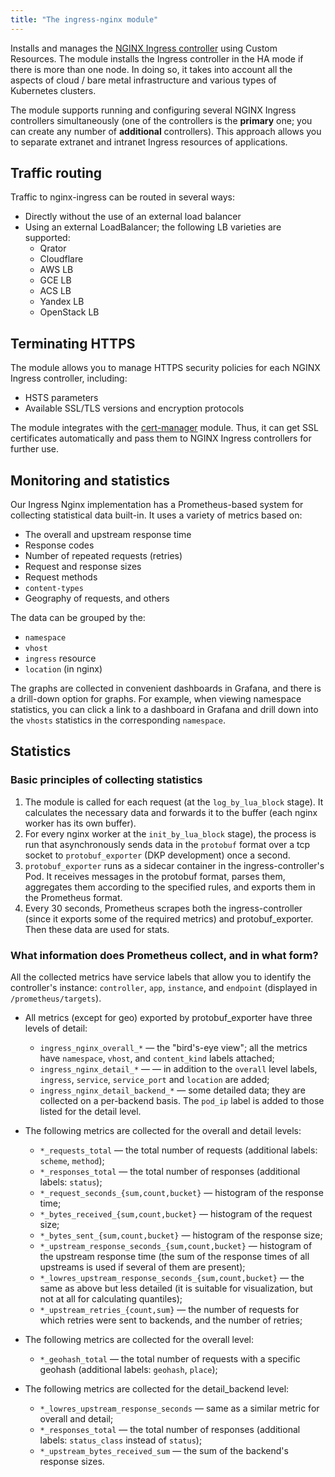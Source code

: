 ```yaml
---
title: "The ingress-nginx module"
---
```


Installs and manages the [NGINX Ingress controller](https://github.com/kubernetes/ingress-nginx) using Custom Resources. The module installs the Ingress controller in the HA mode if there is more than one node. In doing so, it takes into account all the aspects of cloud / bare metal infrastructure and various types of Kubernetes clusters.

The module supports running and configuring several NGINX Ingress controllers simultaneously (one of the controllers is the **primary** one; you can create any number of **additional** controllers). This approach allows you to separate extranet and intranet Ingress resources of applications.

## Traffic routing

Traffic to nginx-ingress can be routed in several ways:

- Directly without the use of an external load balancer
- Using an external LoadBalancer; the following LB varieties are supported:
  - Qrator
  - Cloudflare
  - AWS LB
  - GCE LB
  - ACS LB
  - Yandex LB
  - OpenStack LB

## Terminating HTTPS

The module allows you to manage HTTPS security policies for each NGINX Ingress controller, including:

- HSTS parameters
- Available SSL/TLS versions and encryption protocols

The module integrates with the [cert-manager](../../modules/cert-manager/) module. Thus, it can get SSL certificates automatically and pass them to NGINX Ingress controllers for further use.

## Monitoring and statistics

Our Ingress Nginx implementation has a Prometheus-based system for collecting statistical data built-in. It uses a variety of metrics based on:

- The overall and upstream response time
- Response codes
- Number of repeated requests (retries)
- Request and response sizes
- Request methods
- `content-types`
- Geography of requests, and others

The data can be grouped by the:

- `namespace`
- `vhost`
- `ingress` resource
- `location` (in nginx)

The graphs are collected in convenient dashboards in Grafana, and there is a drill-down option for graphs. For example, when viewing namespace statistics, you can click a link to a dashboard in Grafana and drill down into the `vhosts` statistics in the corresponding `namespace`.

## Statistics

### Basic principles of collecting statistics

1. The module is called for each request (at the `log_by_lua_block` stage). It calculates the necessary data and forwards it to the buffer (each nginx worker has its own buffer).
1. For every nginx worker at the `init_by_lua_block` stage), the process is run that asynchronously sends data in the `protobuf` format over a tcp socket to `protobuf_exporter` (DKP development) once a second.
1. `protobuf_exporter` runs as a sidecar container in the ingress-controller's Pod. It receives messages in the protobuf format, parses them, aggregates them according to the specified rules, and exports them in the Prometheus format.
1. Every 30 seconds, Prometheus scrapes both the ingress-controller (since it exports some of the required metrics) and protobuf_exporter. Then these data are used for stats.

### What information does Prometheus collect, and in what form?

All the collected metrics have service labels that allow you to identify the controller's instance: `controller`, `app`, `instance`, and `endpoint` (displayed in `/prometheus/targets`).

* All metrics (except for geo) exported by protobuf_exporter have three levels of detail:
  * `ingress_nginx_overall_*` — the "bird's-eye view"; all the metrics have `namespace`, `vhost`, and `content_kind` labels attached;
  * `ingress_nginx_detail_*` — — in addition to the `overall` level labels, `ingress`, `service`, `service_port` and `location` are added;
  * `ingress_nginx_detail_backend_*` — some detailed data; they are collected on a per-backend basis. The `pod_ip` label is added to those listed for the detail level.

* The following metrics are collected for the overall and detail levels:
  * `*_requests_total` — the total number of requests (additional labels: `scheme`, `method`);
  * `*_responses_total` — the total number of responses (additional labels: `status`);
  * `*_request_seconds_{sum,count,bucket}` — histogram of the response time;
  * `*_bytes_received_{sum,count,bucket}` — histogram of the request size;
  * `*_bytes_sent_{sum,count,bucket}` — histogram of the response size;
  * `*_upstream_response_seconds_{sum,count,bucket}` — histogram of the upstream response time (the sum of the response times of all upstreams is used if several of them are present);
  * `*_lowres_upstream_response_seconds_{sum,count,bucket}` — the same as above but less detailed (it is suitable for visualization, but not at all for calculating quantiles);
  * `*_upstream_retries_{count,sum}` — the number of requests for which retries were sent to backends, and the number of retries;

* The following metrics are collected for the overall level:
  * `*_geohash_total` — the total number of requests with a specific geohash (additional labels: `geohash`, `place`);

* The following metrics are collected for the detail_backend level:
  * `*_lowres_upstream_response_seconds` — same as a similar metric for overall and detail;
  * `*_responses_total` — the total number of responses (additional labels: `status_class` instead of `status`);
  * `*_upstream_bytes_received_sum` — the sum of the backend's response sizes.
